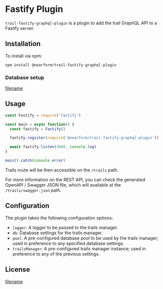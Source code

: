 # Fastify Plugin

`trail-fastify-graphql-plugin` is a plugin to add the trail GraphQL API to a Fastify server.

## Installation

To install via npm:

    npm install @nearform/trail-fastify-graphql-plugin

### Database setup

[filename](_database.md ":include")

## Usage

```javascript
const Fastify = require('fastify')

const main = async function() {
  const fastify = Fastify()

  fastify.register(require('@nearform/trail-fastify-graphql-plugin'))

  await fastify.listen(3000, console.log)
}

main().catch(console.error)
```

Trails route will be then accessible on the `/trails` path.

For more information on the REST API, you can check the generated OpenAPI / Swagger JSON file, which will available at the `/trails/swagger.json` path.

## Configuration

The plugin takes the following configuration options:

-   `logger`: A logger to be passed to the trails manager.
-   `db`: Database settings for the trails manager.
-   `pool`: A pre-configured database pool to be used by the trails manager; used in preference to any specified database settings.
-   `trailsManager`: A pre-configured trails manager instance; used in preference to any of the previous settings.

## License

[filename](_license.md ":include")
